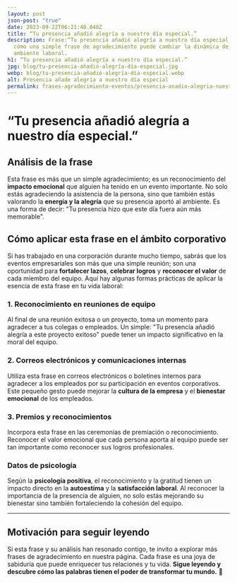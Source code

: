 ```yaml
---
layout: post
json-post: "true"
date: 2023-09-22T06:21:48.048Z
title: “Tu presencia añadió alegría a nuestro día especial.”
description: Frase:“Tu presencia añadió alegría a nuestro día especial.”Aprende
  cómo una simple frase de agradecimiento puede cambiar la dinámica de tu
  ambiente laboral.
h1: “Tu presencia añadió alegría a nuestro día especial.”
jpg: blog/tu-presencia-añadió-alegría-día-especial.jpg
webp: blog/tu-presencia-añadió-alegría-día-especial.webp
alt: Presencia añade alegría a nuestro día especial
permalink: frases-agradecimiento-eventos/presencia-anadio-alegria-nuestro-dia-especial
---
```

# “Tu presencia añadió alegría a nuestro día especial.”

## Análisis de la frase

Esta frase es más que un simple agradecimiento; es un reconocimiento del **impacto emocional** que alguien ha tenido en un evento importante. No solo estás agradeciendo la asistencia de la persona, sino que también estás valorando la **energía y la alegría** que su presencia aportó al ambiente. Es una forma de decir: "Tu presencia hizo que este día fuera aún más memorable".

## Cómo aplicar esta frase en el ámbito corporativo

Si has trabajado en una corporación durante mucho tiempo, sabrás que los eventos empresariales son más que una simple reunión; son una oportunidad para **fortalecer lazos**, **celebrar logros** y **reconocer el valor** de cada miembro del equipo. Aquí hay algunas formas prácticas de aplicar la esencia de esta frase en tu vida laboral:

### 1. Reconocimiento en reuniones de equipo

Al final de una reunión exitosa o un proyecto, toma un momento para agradecer a tus colegas o empleados. Un simple: "Tu presencia añadió alegría a este proyecto exitoso" puede tener un impacto significativo en la moral del equipo.

### 2. Correos electrónicos y comunicaciones internas

Utiliza esta frase en correos electrónicos o boletines internos para agradecer a los empleados por su participación en eventos corporativos. Este pequeño gesto puede mejorar la **cultura de la empresa** y el **bienestar emocional** de los empleados.

### 3. Premios y reconocimientos

Incorpora esta frase en las ceremonias de premiación o reconocimiento. Reconocer el valor emocional que cada persona aporta al equipo puede ser tan importante como reconocer sus logros profesionales.

### Datos de psicología

Según la **psicología positiva**, el reconocimiento y la gratitud tienen un impacto directo en la **autoestima** y la **satisfacción laboral**. Al reconocer la importancia de la presencia de alguien, no solo estás mejorando su bienestar sino también fortaleciendo la cohesión del equipo.

- - -

## Motivación para seguir leyendo

Si esta frase y su análisis han resonado contigo, te invito a explorar más frases de agradecimiento en nuestra página. Cada frase es una joya de sabiduría que puede enriquecer tus relaciones y tu vida. **Sigue leyendo y descubre cómo las palabras tienen el poder de transformar tu mundo.** 🌟